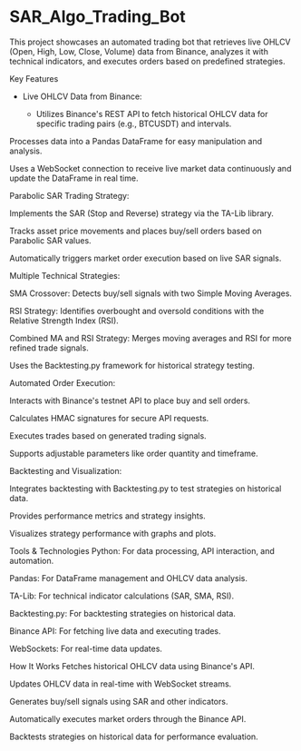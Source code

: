 # SAR_Algo_Trading_Bot

This project showcases an automated trading bot that retrieves live OHLCV (Open, High, Low, Close, Volume) data from Binance, analyzes it with technical indicators, and executes orders based on predefined strategies.

Key Features
* Live OHLCV Data from Binance:

  * Utilizes Binance's REST API to fetch historical OHLCV data for specific trading pairs (e.g., BTCUSDT) and intervals.

Processes data into a Pandas DataFrame for easy manipulation and analysis.

Uses a WebSocket connection to receive live market data continuously and update the DataFrame in real time.

Parabolic SAR Trading Strategy:

Implements the SAR (Stop and Reverse) strategy via the TA-Lib library.

Tracks asset price movements and places buy/sell orders based on Parabolic SAR values.

Automatically triggers market order execution based on live SAR signals.

Multiple Technical Strategies:

SMA Crossover: Detects buy/sell signals with two Simple Moving Averages.

RSI Strategy: Identifies overbought and oversold conditions with the Relative Strength Index (RSI).

Combined MA and RSI Strategy: Merges moving averages and RSI for more refined trade signals.

Uses the Backtesting.py framework for historical strategy testing.

Automated Order Execution:

Interacts with Binance's testnet API to place buy and sell orders.

Calculates HMAC signatures for secure API requests.

Executes trades based on generated trading signals.

Supports adjustable parameters like order quantity and timeframe.

Backtesting and Visualization:

Integrates backtesting with Backtesting.py to test strategies on historical data.

Provides performance metrics and strategy insights.

Visualizes strategy performance with graphs and plots.

Tools & Technologies
Python: For data processing, API interaction, and automation.

Pandas: For DataFrame management and OHLCV data analysis.

TA-Lib: For technical indicator calculations (SAR, SMA, RSI).

Backtesting.py: For backtesting strategies on historical data.

Binance API: For fetching live data and executing trades.

WebSockets: For real-time data updates.

How It Works
Fetches historical OHLCV data using Binance's API.

Updates OHLCV data in real-time with WebSocket streams.

Generates buy/sell signals using SAR and other indicators.

Automatically executes market orders through the Binance API.

Backtests strategies on historical data for performance evaluation.

